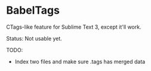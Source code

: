 # BabelTags

CTags-like feature for Sublime Text 3, except it'll work.

Status: Not usable yet.

TODO:

* Index two files and make sure .tags has merged data
